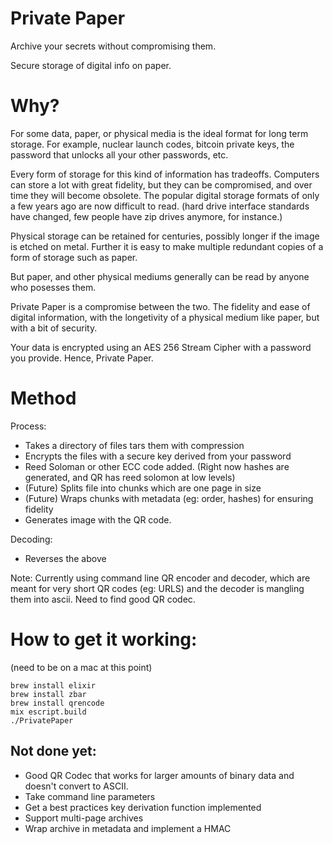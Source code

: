 # Private Paper
    
Archive your secrets without compromising them.

Secure storage of digital info on paper. 

# Why?

For some data, paper, or physical media is the ideal format for long term storage. For example, 
nuclear launch codes, bitcoin private keys, the password that unlocks all your other passwords, etc.

Every form of storage for this kind of information has tradeoffs.  Computers can store a lot with great 
fidelity, but they can be compromised, and over time they will become obsolete. The popular digital storage
formats of only a few years ago are now difficult to read. (hard drive interface standards have changed, few 
people have zip drives anymore, for instance.)

Physical storage can be retained for centuries, possibly longer if the image is etched on metal. Further it is
easy to make multiple redundant copies of a form of storage such as paper.

But paper, and other physical mediums generally can be read by anyone who posesses them.

Private Paper is a compromise between the two.  The fidelity and ease of digital information, with the longetivity
of a physical medium like paper, but with a bit of security. 

Your data is encrypted using an AES 256 Stream Cipher with a password you provide.  Hence, Private Paper.

# Method

Process:
- Takes a directory of files tars them with compression 
- Encrypts the files with a secure key derived from your password
- Reed Soloman or other ECC code added. (Right now hashes are generated, and QR has reed solomon at low levels)
- (Future) Splits file into chunks which are one page in size
- (Future) Wraps chunks with metadata (eg: order, hashes) for ensuring fidelity
- Generates image with the QR code.

Decoding:
- Reverses the above

Note: Currently using command line QR encoder and decoder, which are meant for very short QR codes (eg: URLS) and the decoder is mangling them into ascii.  Need to find good QR codec.

How to get it working:
======================
(need to be on a mac at this point)
```
brew install elixir
brew install zbar
brew install qrencode
mix escript.build
./PrivatePaper
```

## Not done yet:
- Good QR Codec that works for larger amounts of binary data and doesn't convert to ASCII.
- Take command line parameters
- Get a best practices key derivation function implemented
- Support multi-page archives
- Wrap archive in metadata and implement a HMAC




